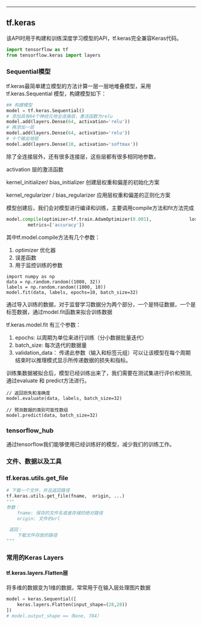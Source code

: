 ---
## tf.keras

该API时用于构建和训练深度学习模型的API，tf.keras完全兼容Keras代码。
``` python
import tensorflow as tf
from tensorflow.keras import layers
```

### Sequential模型

tf.keras最简单建立模型的方法计算一层一层地堆叠模型，采用
tf.keras.Sequential 模型，构建模型如下：

``` python
## 构建模型
model = tf.keras.Sequential()
# 添加具有64个神经元地全连接层，激活函数为relu
model.add(layers.Dense(64, activation='relu'))
# 再添加一层
model.add(layers.Dense(64, activation='relu'))
# 十个输出地层
model.add(layers.Dense(10, activation='softmax'))
```
除了全连接层外，还有很多连接层，这些层都有很多相同地参数，

activation 层的激活函数

kernel_initializer/ bias_initializer 
创建层权重和偏差的初始化方案

kernel_regularizer / bias_regularizer
应用层权重和偏差的正则化方案

模型创建后，我们会对模型进行编译和训练，主要调用compile方法和fit方法完成

```python
model.compile(optimizer=tf.train.AdamOptimizer(0.001),              loss='categorical_crossentropy',              
        metrics=['accuracy'])
```
其中tf.model.compile方法有几个参数：

1. optimizer 优化器
2. 误差函数
3. 用于监控训练的参数

```
import numpy as np
data = np.random.random((1000, 32))
labels = np.random.random((1000, 10))
model.fit(data, labels, epochs=10, batch_size=32)
```
通过导入训练的数据，对于监督学习数据分为两个部分，一个是特征数据，一个是标签数据，通过model.fit函数来拟合训练数据

tf.keras.model.fit 有三个参数：

1. epochs: 以周期为单位来进行训练（分小数据批量迭代）
2. batch_size: 每次迭代的数据量
3. validation_data：
传递此参数（输入和标签元组）可以让该模型在每个周期结束时以推理模式显示所传递数据的损失和指标。

训练集数据被拟合后，模型已经训练出来了，我们需要在测试集进行评价和预测,通过evaluate 和 predict方法进行。
```
// 返回损失和准确度
model.evaluate(data, labels, batch_size=32)

// 预测数据的类别可能性数组
model.predict(data, batch_size=32) 

```

### tensorflow_hub 

通过tensorflow我们能够使用已经训练好的模型，减少我们的训练工作。


### 文件、数据以及工具

### tf.keras.utils.get_file
```python
# 下载一个文件，并且返回路径
tf.keras.utils.get_file(fname,  origin, ...)
""" 
参数：
    fname: 保存的文件名或者存储的绝对路径
    origin: 文件的url
 
 返回：
    下载文件存放的路径
"""

```


### 常用的Keras Layers


#### tf.keras.layers.Flatten层
将多维的数据变为1维的数据，常常用于在输入层处理图片数据
```python
model = keras.Sequential([
    keras.layers.Flatten(input_shape=(28,28))
])
# model.output_shape ==（None, 784）
```